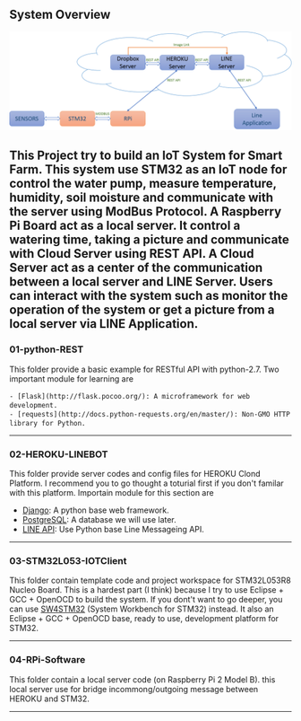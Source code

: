 ## System Overview
![alt tag](https://github.com/Project-MAR/TGR2017-SIM/blob/master/img/overallSystem.png)
   
This Project try to build an IoT System for Smart Farm. This system use STM32 as an IoT node  for control the water pump, measure temperature, humidity, soil moisture and communicate with the server using ModBus Protocol. A Raspberry Pi Board act as a local server. It control a watering time, taking a picture and communicate with Cloud Server using REST API. A Cloud Server act as a center of the communication between a local server and LINE Server. Users can interact with the system such as monitor the operation of the system or get a picture from a local server via LINE Application.
---

### 01-python-REST   
   
 This folder provide a basic example for RESTful API with python-2.7. Two important module for learning are   
    
    - [Flask](http://flask.pocoo.org/): A microframework for web development.   
    - [requests](http://docs.python-requests.org/en/master/): Non-GMO HTTP library for Python.   
  
---

### 02-HEROKU-LINEBOT   
   
 This folder provide server codes and config files for HEROKU Clond Platform. I recommend you to go thought a toturial first if you don't familar with this platform. Importain module for this section are   
   
   - [Django](https://www.djangoproject.com/): A python base web framework.
   - [PostgreSQL](https://www.postgresql.org/): A database we will use later.
   - [LINE API](https://developers.line.me/): Use Python base Line Messageing API.
   
---
   
### 03-STM32L053-IOTClient   

 This folder contain template code and project workspace for STM32L053R8 Nucleo Board. This is a hardest part (I think) because I try to use Eclipse + GCC + OpenOCD to build the system. If you dont't want to go deeper, you can use [SW4STM32](http://www.openstm32.org/HomePage) (System Workbench for STM32) instead. It also an Eclipse + GCC + OpenOCD base, ready to use, development platform for STM32.   
 
---

### 04-RPi-Software
   This folder contain a local server code (on Raspberry Pi 2 Model B). this local server use for bridge incommong/outgoing message between HEROKU and STM32.
   
---
   
